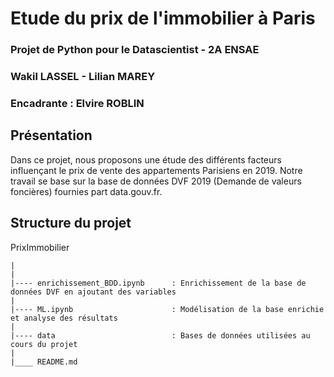 # Etude du prix de l'immobilier à Paris
### Projet de Python pour le Datascientist - 2A ENSAE
### Wakil LASSEL - Lilian MAREY
### Encadrante : Elvire ROBLIN

## Présentation

Dans ce projet, nous proposons une étude des différents facteurs influençant le prix de vente des appartements Parisiens en 2019. 
Notre travail se base sur la base de données DVF 2019 (Demande de valeurs foncières) fournies part data.gouv.fr.

## Structure du projet

PrixImmobilier

    |     
    |
    |---- enrichissement_BDD.ipynb      : Enrichissement de la base de données DVF en ajoutant des variables
    |
    |---- ML.ipynb                      : Modélisation de la base enrichie et analyse des résultats
    |
    |---- data                          : Bases de données utilisées au cours du projet
    |
    |____ README.md   

